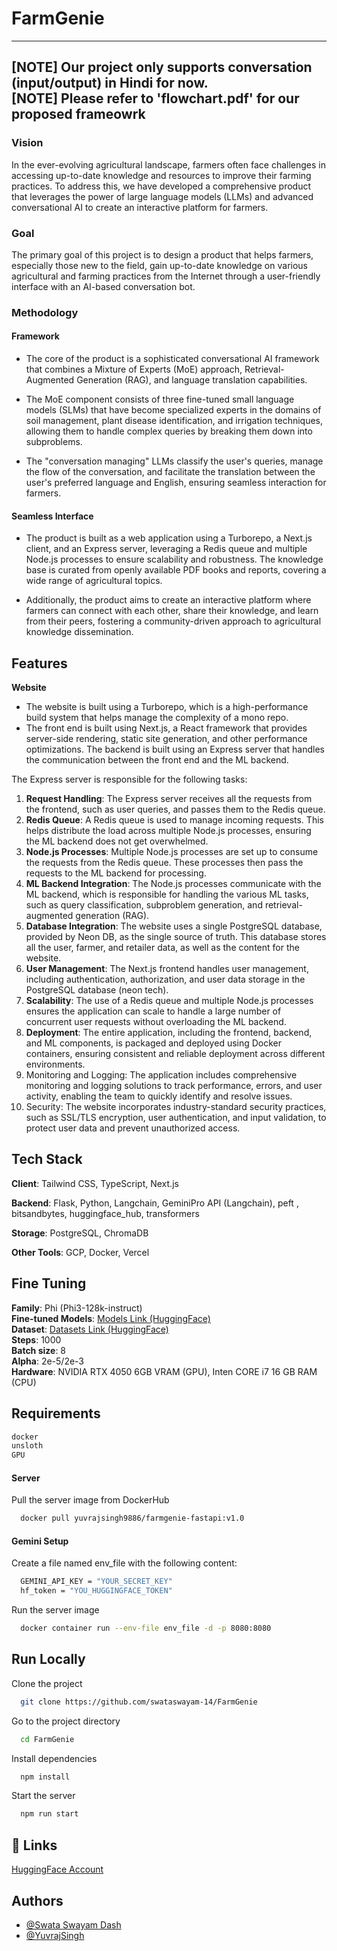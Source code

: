 # FarmGenie 


--- 
[NOTE] **Our project only supports conversation (input/output) in Hindi for now**. \
[NOTE] Please refer to 'flowchart.pdf' for our proposed frameowrk
---

### Vision

In the ever-evolving agricultural landscape, farmers often face challenges in accessing up-to-date knowledge and resources to improve their farming practices. To address this, we have developed a comprehensive product that leverages the power of large language models (LLMs) and advanced conversational AI to create an interactive platform for farmers.


### Goal

The primary goal of this project is to design a product that helps farmers, especially those new to the field, gain up-to-date knowledge on various agricultural and farming practices from the Internet through a user-friendly interface with an AI-based conversation bot.


### Methodology

#### Framework

- The core of the product is a sophisticated conversational AI framework that combines a Mixture of Experts (MoE) approach, Retrieval-Augmented Generation (RAG), and language translation capabilities. 

- The MoE component consists of three fine-tuned small language models (SLMs) that have become specialized experts in the domains of soil management, plant disease identification, and irrigation techniques, allowing them to handle complex queries by breaking them down into subproblems.

- The "conversation managing" LLMs classify the user's queries, manage the flow of the conversation, and facilitate the translation between the user's preferred language and English, ensuring seamless interaction for farmers. 


#### Seamless Interface
- The product is built as a web application using a Turborepo, a Next.js client, and an Express server, leveraging a Redis queue and multiple Node.js processes to ensure scalability and robustness. The knowledge base is curated from openly available PDF books and reports, covering a wide range of agricultural topics. 

- Additionally, the product aims to create an interactive platform where farmers can connect with each other, share their knowledge, and learn from their peers, fostering a community-driven approach to agricultural knowledge dissemination.
## Features 

**Website**



- The website is built using a Turborepo, which is a high-performance build system that helps manage the complexity of a mono repo. 
- The front end is built using Next.js, a React framework that provides server-side rendering, static site generation, and other performance optimizations. The backend is built using an Express server that handles the communication between the front end and the ML backend. 

The Express server is responsible for the following tasks:

1.	**Request Handling**: The Express server receives all the requests from the frontend, such as user queries, and passes them to the Redis queue.
2.	**Redis Queue**: A Redis queue is used to manage incoming requests. This helps distribute the load across multiple Node.js processes, ensuring the ML backend does not get overwhelmed.
3.	**Node.js Processes**: Multiple Node.js processes are set up to consume the requests from the Redis queue. These processes then pass the requests to the ML backend for processing.
4.	**ML Backend Integration**: The Node.js processes communicate with the ML backend, which is responsible for handling the various ML tasks, such as query classification, subproblem generation, and retrieval-augmented generation (RAG).
5.	**Database Integration**: The website uses a single PostgreSQL database, provided by Neon DB, as the single source of truth. This database stores all the user, farmer, and retailer data, as well as the content for the website.
6.	**User Management**: The Next.js frontend handles user management, including authentication, authorization, and user data storage in the PostgreSQL database (neon tech).
7.	**Scalability**: The use of a Redis queue and multiple Node.js processes ensures the application can scale to handle a large number of concurrent user requests without overloading the ML backend.
8.	**Deployment**: The entire application, including the frontend, backend, and ML components, is packaged and deployed using Docker containers, ensuring consistent and reliable deployment across different environments.
9.	Monitoring and Logging: The application includes comprehensive monitoring and logging solutions to track performance, errors, and user activity, enabling the team to quickly identify and resolve issues.
10.	Security: The website incorporates industry-standard security practices, such as SSL/TLS encryption, user authentication, and input validation, to protect user data and prevent unauthorized access.



## Tech Stack

**Client**: Tailwind CSS, TypeScript, Next.js

**Backend**: Flask, Python, Langchain, GeminiPro API (Langchain),
peft , bitsandbytes, huggingface_hub, transformers

**Storage**: PostgreSQL, ChromaDB

**Other Tools**: GCP, Docker, Vercel


## Fine Tuning

**Family**: Phi (Phi3-128k-instruct) \
**Fine-tuned Models**: [Models Link (HuggingFace)](https://huggingface.co/YuvrajSingh9886) \
**Dataset**: [Datasets Link (HuggingFace)](https://huggingface.co/YuvrajSingh9886?sort_datasets=likes#datasets) \
**Steps**: 1000 \
**Batch size**: 8 \
**Alpha**: 2e-5/2e-3 \
**Hardware**: NVIDIA RTX 4050 6GB VRAM (GPU), Inten CORE i7 16 GB RAM (CPU) 



## Requirements

```bash
docker
unsloth
GPU
```

#### Server

Pull the server image from DockerHub

```bash
  docker pull yuvrajsingh9886/farmgenie-fastapi:v1.0
```

#### Gemini Setup

Create a file named env_file with the following content:

```bash
  GEMINI_API_KEY = "YOUR_SECRET_KEY"
  hf_token = "YOU_HUGGINGFACE_TOKEN"
```


Run the server image

```bash
  docker container run --env-file env_file -d -p 8080:8080  
```
## Run Locally

Clone the project

```bash
  git clone https://github.com/swataswayam-14/FarmGenie
```

Go to the project directory

```bash
  cd FarmGenie
```

Install dependencies

```bash
  npm install
```

Start the server

```bash
  npm run start
```


## 🔗 Links

[HuggingFace Account](https://huggingface.co/YuvrajSingh9886)


## Authors

- [@Swata Swayam Dash](https://github.com/swataswayam-14)
- [@YuvrajSingh](https://www.github.com/YuvrajSingh-mist)

